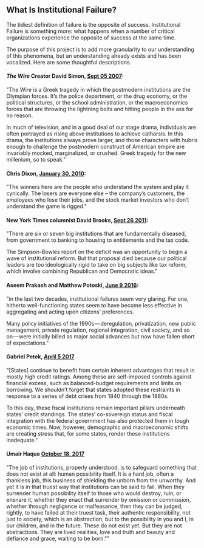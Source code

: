## What Is Institutional Failure?

The tidiest definition of failure is the opposite of success. Institutional Failure is something more: what happens when a number of critical organizations experience the opposite of success at the same time.  

The purpose of this project is to add more granularity to our understanding of this phenomena, but an understanding already exists and has been vocalized. Here are some thoughtful descriptions. 

#### *The Wire* Creator David Simon, [Sept 05 2007](https://kottke.org/07/09/summer-news-regarding-the-wire):

"The Wire is a Greek tragedy in which the postmodern institutions are the Olympian forces. It’s the police department, or the drug economy, or the political structures, or the school administration, or the macroeconomics forces that are throwing the lightning bolts and hitting people in the ass for no reason. 

In much of television, and in a good deal of our stage drama, individuals are often portrayed as rising above institutions to achieve catharsis. In this drama, the institutions always prove larger, and those characters with hubris enough to challenge the postmodern construct of American empire are invariably mocked, marginalized, or crushed. Greek tragedy for the new millenium, so to speak."

#### Chris Dixon, [January 30, 2010](http://cdixon.org/2010/01/30/institutional-failure/): 

"The winners here are the people who understand the system and play it cynically. The losers are everyone else – the company’s customers, the employees who lose their jobs, and the stock market investors who don’t understand the game is rigged."

#### New York Times columnist David Brooks, [Sept 26 2011](http://www.nytimes.com/2011/09/27/opinion/brooks-the-lost-decade.html?_r=1&amp;ref=opinion):

"There are six or seven big institutions that are fundamentally diseased, from government to banking to housing to entitlements and the tax code.

The Simpson-Bowles report on the deficit was an opportunity to begin a wave of institutional reform. But that proposal died because our political leaders are too ideologically rigid to take on big subjects like tax reform, which involve combining Republican and Democratic ideas."

#### Aseem Prakash and Matthew Potoski, [June 9 2016](https://statecrafting.net/lets-take-institutional-dysfunctionality-more-seriously-140cab573d7e):

"in the last two decades, institutional failures seem very glaring. For one, hitherto well-functioning states seem to have become less effective in aggregating and acting upon citizens’ preferences. 

Many policy initiatives of the 1990s — deregulation, privatization, new public management, private regulation, regional integration, civil society, and so on — were initially billed as major social advances but now have fallen short of expectations."

#### Gabriel Petek, [April 5 2017](http://thehill.com/blogs/pundits-blog/state-local-politics/327199-your-state-may-be-facing-the-dawn-of-an-unforgiving)

"[States] continue to benefit from certain inherent advantages that result in mostly high credit ratings. Among these are self-imposed controls against financial excess, such as balanced-budget requirements and limits on borrowing. We shouldn’t forget that states adopted these restraints in response to a series of debt crises from 1840 through the 1880s.
 
To this day, these fiscal institutions remain important pillars underneath states’ credit standings. The states’ co-sovereign status and fiscal integration with the federal government has also protected them in tough economic times. Now, however, demographic and macroeconomic shifts are creating stress that, for some states, render these institutions inadequate."

#### Umair Haque [October 18, 2017](https://medium.com/bad-words/how-autocracy-rises-cde907695e7bs)

"The job of institutions, properly understood, is to safeguard something that does not exist at all: human possibility itself. It is a hard job, often a thankless job, this business of shielding the unborn from the unworthy. And yet it is in that truest way that institutions can be said to fail. When they surrender human possibility itself to those who would destroy, ruin, or ensnare it, whether they enact that surrender by omission or commission, whether through negligence or malfeasance, then they can be judged, rightly, to have failed at their truest task, their authentic responsibility, not just to society, which is an abstraction, but to the possibility in you and I, in our children, and in the future. These do not exist yet. But they are not abstractions. They are lived realities, love and truth and beauty and defiance and grace, waiting to be born.""

